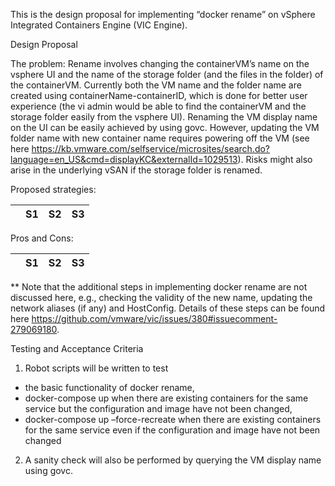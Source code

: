 This is the design proposal for implementing “docker rename” on vSphere Integrated Containers Engine (VIC Engine).

Design Proposal

The problem:
Rename involves changing the containerVM’s name on the vsphere UI and the name of the storage folder (and the files in the folder) of the containerVM.
Currently both the VM name and the folder name are created using containerName-containerID, which is done for better user experience (the vi admin would be able to find the containerVM and the storage folder easily from the vsphere UI).
Renaming the VM display name on the UI can be easily achieved by using govc.
However, updating the VM folder name with new container name requires powering off the VM (see here https://kb.vmware.com/selfservice/microsites/search.do?language=en_US&cmd=displayKC&externalId=1029513).
Risks might also arise in the underlying vSAN if the storage folder is renamed.

Proposed strategies:

|     |  S1  |  S2  |  S3  |
|  ---  |  ---  |  ---  |  ---  |


Pros and Cons:

|     |  S1  |  S2  |  S3  |
|  ---  |  ---  |  ---  |  ---  |


** Note that the additional steps in implementing docker rename are not discussed here, e.g.,  checking the validity of the new name, updating the network aliases (if any) and HostConfig. 
Details of these steps can be found here https://github.com/vmware/vic/issues/380#issuecomment-279069180.


Testing and Acceptance Criteria
1.	Robot scripts will be written to test 
  - the basic functionality of docker rename, 
  - docker-compose up when there are existing containers for the same service but the configuration and image have not been changed, 
  -  docker-compose up –force-recreate when there are existing containers for the same service even if the configuration and image have not been changed
  
2.	A sanity check will also be performed by querying the VM display name using govc.
